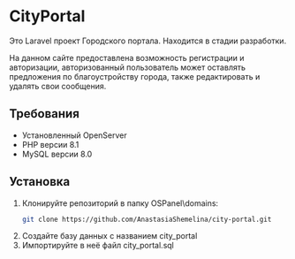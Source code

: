 # CityPortal

Это Laravel проект Городского портала. Находится в стадии разработки.

На данном сайте предоставлена возможность регистрации и авторизации, авторизованный пользователь может оставлять предложения по благоустройству города, также редактировать и удалять свои сообщения.


## Требования

- Установленный OpenServer
- PHP версии 8.1 
- MySQL версии 8.0

## Установка

1. Клонируйте репозиторий в папку OSPanel\domains:
   ```sh
   git clone https://github.com/AnastasiaShemelina/city-portal.git
2. Создайте базу данных с названием city_portal
3. Импортируйте в неё файл city_portal.sql
